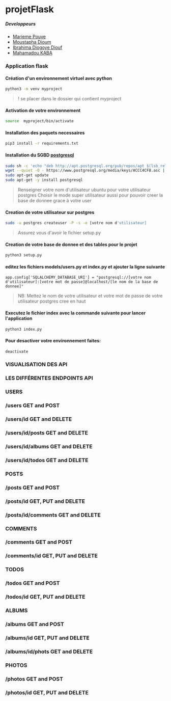 # projetFlask

##### Developpeurs
* [Marieme Pouye](https://www.linkedin.com/in/marieme-pouye/)
* [Moustapha Dioum](https://www.linkedin.com/in/moustapha-dioum-02b058200/)
* [Ibrahima Diogoye Diouf](https://www.linkedin.com/in/ibrahima-diogoye-diouf-9a2120224/)
* [Mahamadou KABA](https://www.linkedin.com/in/mahamadou-kaba-457632170/)

### Application flask
#### Création d'un environnement virtuel avec python
```bash
python3 -m venv myproject
```

> ! se placer dans le dossier qui contient  myproject

#### Activation de votre environnement
```bash
source  myproject/bin/activate
```


#### Installation des paquets necessaires
```bash
pip3 install -r requirements.txt
```


#### Installation du SGBD [postgresql](https://www.postgresql.org/download/linux/ubuntu/)

```bash
sudo sh -c 'echo "deb http://apt.postgresql.org/pub/repos/apt $(lsb_release -cs)-pgdg main" > /etc/apt/sources.list.d/pgdg.list'
wget --quiet -O - https://www.postgresql.org/media/keys/ACCC4CF8.asc | sudo apt-key add -
sudo apt-get update
sudo apt-get -y install postgresql
```

> Renseigner votre nom d'utilisateur ubuntu pour votre utilisateur postgres
> Choisir le mode super utilisateur aussi pour pouvoir creer la base de donnee grace à votre user

#### Creation de votre utilisateur sur postgres
```bash
sudo -u postgres createuser -P -s -e [votre nom d'utilisateur]
```
> Assurez vous d'avoir le fichier setup.py
#### Creation de votre base de donnee et des tables pour le projet
```bash
python3 setup.py
```
#### editez les fichiers models/users.py et index.py et ajouter la ligne suivante
```python3
app.config['SQLALCHEMY_DATABASE_URI'] = "postgresql://[votre nom d'utilisateur]:[votre mot de passe]@localhost/[le nom de la base de donnee]"
```
> NB: Mettez le nom de votre utilisateur et votre mot de passe de votre utilisateur postgres cree en haut
#### Executez le fichier index avec la commande suivante pour lancer l'application
```bash
python3 index.py
```

#### Pour desactiver  votre environnement faites:
```bash
deactivate
```
### VISUALISATION DES API
### LES DIFFÉRENTES ENDPOINTS API

### USERS

### /users                GET and POST
### /users/id             GET and DELETE
### /users/id/posts       GET and DELETE
### /users/id/albums      GET and DELETE
### /users/id/todos       GET and DELETE

### POSTS

### /posts               GET and POST
### /posts/id            GET, PUT and DELETE
### /posts/id/comments   GET and DELETE

### COMMENTS

### /comments            GET and POST
### /comments/id         GET, PUT and DELETE

### TODOS

### /todos               GET and POST
### /todos/id            GET, PUT and DELETE

### ALBUMS

### /albums              GET and POST
### /albums/id           GET, PUT and DELETE
### /albums/id/phots     GET and DELETE

### PHOTOS

### /photos              GET and POST
### /photos/id           GET, PUT and DELETE
